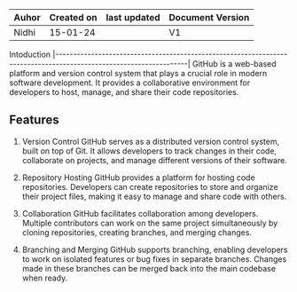 | Auhor | Created on |last updated| Document Version |
| ----- | -----------| -----------|------------------
| Nidhi | 15-01-24   |            |  V1               |

Intoduction
|-------------------------------------------------------------------------------------------------------------------|
GitHub is a web-based platform and version control system that plays a crucial role in modern software development. It provides a collaborative environment for developers to host, manage, and share their code repositories. 

Features
-------
 1. Version Control 
GitHub serves as a distributed version control system, built on top of Git. It allows developers to track changes in their code, collaborate on projects, and manage different versions of their software.

2. Repository Hosting
GitHub provides a platform for hosting code repositories. Developers can create repositories to store and organize their project files, making it easy to manage and share code with others.

3. Collaboration
GitHub facilitates collaboration among developers. Multiple contributors can work on the same project simultaneously by cloning repositories, creating branches, and merging changes.

4. Branching and Merging
GitHub supports branching, enabling developers to work on isolated features or bug fixes in separate branches. Changes made in these branches can be merged back into the main codebase when ready.


